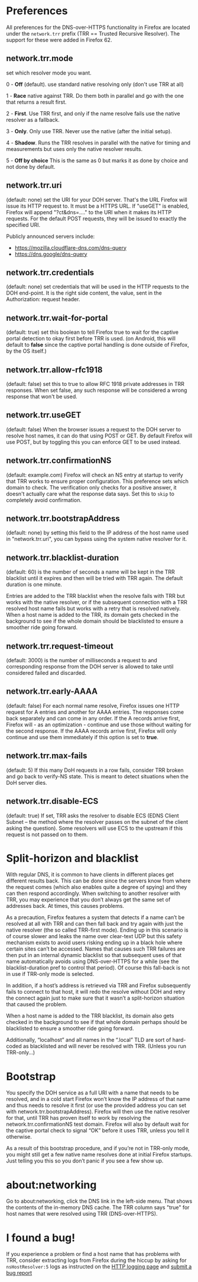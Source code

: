 # Preferences

All preferences for the DNS-over-HTTPS functionality in Firefox are located under the `network.trr` prefix (TRR == Trusted Recursive Resolver). The support for these were added in Firefox 62.

## network.trr.mode 
set which resolver mode you want.

0 - **Off** (default). use standard native resolving only (don't use TRR at all)

1 - **Race** native against TRR. Do them both in parallel and go with the one that returns a result first.

2 - **First**. Use TRR first, and only if the name resolve fails use the native resolver as a fallback.

3 - **Only**. Only use TRR. Never use the native (after the initial setup).

4 - **Shadow**. Runs the TRR resolves in parallel with the native for timing and measurements but uses only the native resolver results.

5 - **Off by choice** This is the same as 0 but marks it as done by choice and not done by default.

## network.trr.uri

(default: none) set the URI for your DOH server. That's the URL Firefox will issue its HTTP request to. It must be a HTTPS URL. If "useGET" is enabled, Firefox will append "?ct&dns=...." to the URI when it makes its HTTP requests. For the default POST requests, they will be issued to exactly the specified URI.

Publicly announced servers include:
- https://mozilla.cloudflare-dns.com/dns-query
- https://dns.google/dns-query

## network.trr.credentials

(default: none) set credentials that will be used in the HTTP requests to the DOH end-point. It is the right side content, the value, sent in the Authorization: request header.

## network.trr.wait-for-portal

(default: true) set this boolean to tell Firefox true to wait for the captive portal detection to okay first before TRR is used. (on Android, this will default to **false** since the captive portal handling is done outside of Firefox, by the OS itself.)

## network.trr.allow-rfc1918

(default: false) set this to true to allow RFC 1918 private addresses in TRR responses. When set false, any such response will be considered a wrong response that won't be used.

## network.trr.useGET

(default: false) When the browser issues a request to the DOH server to resolve host names, it can do that using POST or GET. By default Firefox will use POST, but by toggling this you can enforce GET to be used instead.

## network.trr.confirmationNS

(default: example.com) Firefox will check an NS entry at startup to verify that TRR works to ensure proper configuration. This preference sets which domain to check. The verification only checks for a positive answer, it doesn't actually care what the response data says. Set this to `skip` to completely avoid confirmation.

## network.trr.bootstrapAddress

(default: none) by setting this field to the IP address of the host name used in "network.trr.uri", you can bypass using the system native resolver for it.

## network.trr.blacklist-duration

(default: 60) is the number of seconds a name will be kept in the TRR blacklist until it expires and then will be tried with TRR again. The default duration is one minute.

Entries are added to the TRR blacklist when the resolve fails with TRR but works with the native resolver, or if the subsequent connection with a TRR resolved host name fails but works with a retry that is resolved natively. When a host name is added to the TRR, its domain gets checked in the background to see if the whole domain should be blacklisted to ensure a smoother ride going forward.

## network.trr.request-timeout

(default: 3000) is the number of milliseconds a request to and corresponding response from the DOH server is allowed to take until considered failed and discarded.

## network.trr.early-AAAA

(default: false) For each normal name resolve, Firefox issues one HTTP request for A entries and another for AAAA entries. The responses come back separately and can come in any order. If the A records arrive first, Firefox will - as an optimization - continue and use those without waiting for the second response. If the AAAA records arrive first, Firefox will only continue and use them immediately if this option is set to **true**.

## network.trr.max-fails

(default: 5) If this many DoH requests in a row fails, consider TRR broken and go back to verify-NS state. This is meant to detect situations when the DoH server dies.

## network.trr.disable-ECS

(default: true) If set, TRR asks the resolver to disable ECS (EDNS Client Subnet – the method where the resolver passes on the subnet of the client asking the question). Some resolvers will use ECS to the upstream if this request is not passed on to them.

# Split-horizon and blacklist

With regular DNS, it is common to have clients in different places get different results back. This can be done since the servers know from where the request comes (which also enables quite a degree of spying) and they can then respond accordingly. When switching to another resolver with TRR, you may experience that you don’t always get the same set of addresses back. At times, this causes problems.

As a precaution, Firefox features a system that detects if a name can’t be resolved at all with TRR and can then fall back and try again with just the native resolver (the so called TRR-first mode). Ending up in this scenario is of course slower and leaks the name over clear-text UDP but this safety mechanism exists to avoid users risking ending up in a black hole where certain sites can’t be accessed. Names that causes such TRR failures are then put in an internal dynamic blacklist so that subsequent uses of that name automatically avoids using DNS-over-HTTPS for a while (see the blacklist-duration pref to control that period). Of course this fall-back is not in use if TRR-only mode is selected.

In addition, if a host’s address is retrieved via TRR and Firefox subsequently fails to connect to that host, it will redo the resolve without DOH and retry the connect again just to make sure that it wasn’t a split-horizon situation that caused the problem.

When a host name is added to the TRR blacklist, its domain also gets checked in the background to see if that whole domain perhaps should be blacklisted to ensure a smoother ride going forward.

Additionally, “localhost” and all names in the “.local” TLD are sort of hard-coded as blacklisted and will never be resolved with TRR. (Unless you run TRR-only…)

# Bootstrap

You specify the DOH service as a full URI with a name that needs to be resolved, and in a cold start Firefox won’t know the IP address of that name and thus needs to resolve it first (or use the provided address you can set with network.trr.bootstrapAddress). Firefox will then use the native resolver for that, until TRR has proven itself to work by resolving the network.trr.confirmationNS test domain. Firefox will also by default wait for the captive portal check to signal “OK” before it uses TRR, unless you tell it otherwise.

As a result of this bootstrap procedure, and if you’re not in TRR-only mode, you might still get  a few native name resolves done at initial Firefox startups. Just telling you this so you don’t panic if you see a few show up.

# about:networking

Go to about:networking, click the DNS link in the left-side menu. That shows the contents of the in-memory DNS cache. The TRR column says "true" for host names that were resolved using TRR (DNS-over-HTTPS).

# I found a bug!

If you experience a problem or find a host name that has problems with TRR, consider extracting logs from Firefox during the hiccup by asking for `nsHostResolver:5` logs as instructed on the [HTTP logging page](https://developer.mozilla.org/en-US/docs/Mozilla/Debugging/HTTP_logging) and [submit a bug report](https://bugzilla.mozilla.org/enter_bug.cgi?assigned_to=nobody%40mozilla.org&bug_file_loc=http%3A%2F%2F&bug_ignored=0&bug_severity=normal&bug_status=NEW&cf_blocking_fennec=---&cf_fx_iteration=---&cf_fx_points=---&cf_platform_rel=---&cf_status_firefox59=---&cf_status_firefox60=---&cf_status_firefox61=affected&cf_status_firefox_esr52=---&cf_status_thunderbird_esr52=---&cf_tracking_firefox60=---&cf_tracking_firefox61=---&cf_tracking_firefox_esr52=---&cf_tracking_firefox_relnote=---&cf_tracking_thunderbird_esr52=---&component=Networking%3A%20DNS&contenttypemethod=autodetect&contenttypeselection=text%2Fplain&defined_groups=1&flag_type-203=X&flag_type-37=X&flag_type-4=X&flag_type-41=X&flag_type-5=X&flag_type-607=X&flag_type-721=X&flag_type-737=X&flag_type-787=X&flag_type-799=X&flag_type-800=X&flag_type-803=X&flag_type-835=X&flag_type-846=X&flag_type-855=X&flag_type-863=X&flag_type-864=X&flag_type-914=X&flag_type-916=X&form_name=enter_bug&maketemplate=Remember%20values%20as%20bookmarkable%20template&op_sys=Unspecified&priority=--&product=Core&rep_platform=Unspecified&target_milestone=---&version=Trunk)
